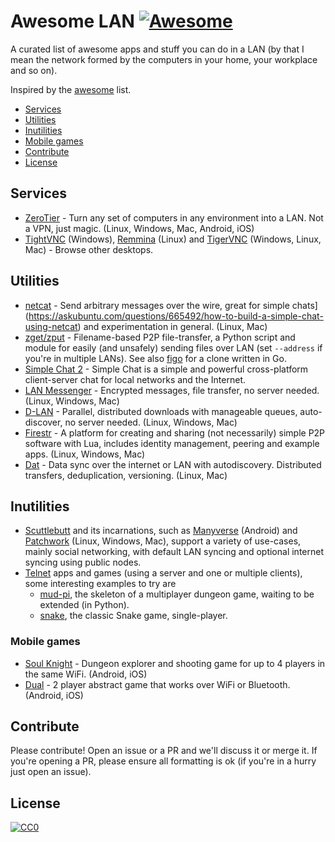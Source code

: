# Awesome LAN [![Awesome](https://cdn.rawgit.com/sindresorhus/awesome/d7305f38d29fed78fa85652e3a63e154dd8e8829/media/badge.svg)](https://github.com/sindresorhus/awesome)

A curated list of awesome apps and stuff you can do in a LAN (by that I mean the network formed by the computers in your home, your workplace and so on).

Inspired by the [awesome](https://github.com/sindresorhus/awesome) list.

* [Services](#services)
* [Utilities](#utilities)
* [Inutilities](#utilities)
* [Mobile games](#mobile-games)
* [Contribute](#contribute)
* [License](#license)

## Services

* [ZeroTier](https://www.zerotier.com/) - Turn any set of computers in any environment into a LAN. Not a VPN, just magic. (Linux, Windows, Mac, Android, iOS)
* [TightVNC](https://www.tightvnc.com/) (Windows), [Remmina](https://remmina.org/) (Linux) and [TigerVNC](https://tigervnc.org/) (Windows, Linux, Mac) - Browse other desktops.

## Utilities

* [netcat](https://www.binarytides.com/netcat-tutorial-for-beginners/) - Send arbitrary messages over the wire, great for simple chats](https://askubuntu.com/questions/665492/how-to-build-a-simple-chat-using-netcat) and experimentation in general. (Linux, Mac)
* [zget/zput](https://github.com/nils-werner/zget) - Filename-based P2P file-transfer, a Python script and module for easily (and unsafely) sending files over LAN (set `--address` if you're in multiple LANs). See also [figo](https://github.com/rnbdev/figo) for a clone written in Go.
* [Simple Chat 2](https://schat.me/) - Simple Chat is a simple and powerful cross-platform client-server chat for local networks and the Internet.
* [LAN Messenger](https://lanmessenger.github.io/) - Encrypted messages, file transfer, no server needed. (Linux, Windows, Mac)
* [D-LAN](http://www.d-lan.net/features.html) - Parallel, distributed downloads with manageable queues, auto-discover, no server needed. (Linux, Windows, Mac)
* [Firestr](https://mempko.com/firestr/firestr.html) - A platform for creating and sharing (not necessarily) simple P2P software with Lua, includes identity management, peering and example apps. (Linux, Windows, Mac)
* [Dat](https://datproject.org/) - Data sync over the internet or LAN with autodiscovery. Distributed transfers, deduplication, versioning. (Linux, Mac)

## Inutilities

* [Scuttlebutt](https://www.scuttlebutt.nz/) and its incarnations, such as [Manyverse](https://manyver.se/) (Android) and [Patchwork](https://github.com/ssbc/patchwork) (Linux, Windows, Mac), support a variety of use-cases, mainly social networking, with default LAN syncing and optional internet syncing using public nodes.
* [Telnet](https://www.telnet.org/htm/applications.htm) apps and games (using a server and one or multiple clients), some interesting examples to try are
  * [mud-pi](https://github.com/Frimkron/mud-pi), the skeleton of a multiplayer dungeon game, waiting to be extended (in Python).
  * [snake](https://github.com/plutov/go-snake-telnet), the classic Snake game, single-player.

### Mobile games

* [Soul Knight](https://play.google.com/store/apps/details?id=com.ChillyRoom.DungeonShooter&showAllReviews=true) - Dungeon explorer and shooting game for up to 4 players in the same WiFi. (Android, iOS)
* [Dual](https://play.google.com/store/apps/details?id=com.Seabaa.Dual) - 2 player abstract game that works over WiFi or Bluetooth. (Android, iOS)

## Contribute
Please contribute! Open an issue or a PR and we'll discuss it or merge it. If you're opening a PR, please ensure all formatting is ok (if you're in a hurry just open an issue).

## License
[![CC0](https://licensebuttons.net/p/zero/1.0/88x31.png)](https://creativecommons.org/publicdomain/zero/1.0/)
